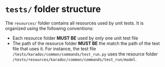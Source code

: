 # `tests/` folder structure

The `resources/` folder contains all resources used by unit tests.
It is organized using the following conventions:

* Each resource folder **MUST BE** used by only one unit test file
* The path of the resource folder **MUST BE** the match the path of the test file that uses it.
  For instance, the test file `/tests/karadoc/common/commands/test_run.py` uses the resource folder
  `/tests/resources/karadoc/common/commands/test_run/model`.

